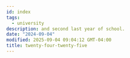 ```yaml
---
id: index
tags:
  - university
description: and second last year of school.
date: "2024-09-04"
modified: 2025-09-04 09:04:12 GMT-04:00
title: twenty-four-twenty-five
---
```

